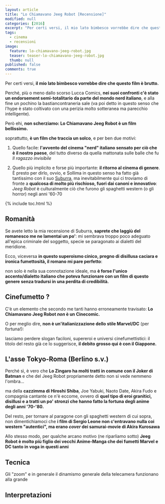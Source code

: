 ```yaml
---
layout: article
title: "Lo Chiamavano Jeeg Robot [Recensione]"
modified: null
categories: [2016]
excerpt: "Per certi versi, il mio lato bimbesco vorrebbe dire che questo film è brutto..."
tags:
  - cinema
  - recensioni
image: 
  feature: lo-chiamavano-jeeg-robot.jpg
  teaser: teaser-lo-chiamavano-jeeg-robot.jpg
  thumb: null
published: false
comments: true
---
```

Per certi versi, **il mio lato bimbesco vorrebbe dire che questo film è brutto.**

Perché, più o meno dallo scorso Lucca Comics, **nei suoi confronti c'è stato un endorsement semi-totalitario da parte del mondo nerd italiano**, e alla fine un pochino la bastiancontraneria sale (va poi detto in questo senso che l'hype è stato coltivato con una perizia molto sotteranea ma parecchio intelligente).

Però ehi, **non scherziamo: Lo Chiamavano Jeeg Robot è un film bellissimo.**

soprattutto, **è un film che traccia un solco**, e per ben due motivi:

1. Quello facile: **l'avvento del cinema "nerd" italiano sensato per ciò che è il nostro paese**, del tutto diverso da quella mattonata sulle balle che fu _Il ragazzo invisibile_

2. Quello più implicito e forse più importante: **il ritorno al cinema di genere**. È presto per dirlo, ovvio, e Sollima in questo senso ha fatto già tantissimo con il suo [Suburra](http://xabacadabra.com/2015/suburra-recensione/), ma inevitabilmente qui ci troviamo di fronte a **qualcosa di molto più rischioso, fuori dai canoni e innovativo**: _Jeeg Robot_ è culturalmente ciò che furono gli spaghetti western (o gli horror) negli anni '60-70

{% include toc.html %}

## Romanità

Se avete letto la mia recensione di Suburra, **saprete che laggiù del romanesco me ne lamentai un po'**: mi sembrava troppo poco adeguato all'epica criminale del soggetto, specie se paragonato ai dialetti del meridione.

Ecco, viceversa **in questo superoismo cinico, pregno di disillusa caciara e ironica fumettosità, il romano mi pare perfetto**: 

non solo è nella sua connotazione ideale, ma **è forse l'unico accento/dialetto italiano che poteva funzionare con un film di questo genere senza tradursi in una perdita di credibilità.**

## Cinefumetto ?

C'è un elemento che secondo me tanti hanno erroneamente travisato: **Lo Chiamavano Jeeg Robot _non_ è un Cinecomic.**

O per meglio dire, **non è un'italianizzazione dello stile Marvel/DC** (per fortuna!): 

lasciamo perdere slogan faciloni, supereroi e universi cinefumettistici: il titolo del resto già ce lo suggerisce, **il debito grosso qui è con il Giappone.**

## L'asse Tokyo-Roma (Berlino s.v.)

Perché sì, è vero che **Lo Zingaro ha molti tratti in comune con il Joker di Batman** e che del Jeeg Robot propriamente detto non si vede nemmeno l'ombra...

ma della **cazzimma di Hiroshi Shiba**, Joe Yabuki, Naoto Date, Akira Fudo e compagnia cantante ce n'è eccome, ovvero di **quel tipo di eroi granitici, disillusi e a tratti un po' stronzi che hanno fatto la fortuna degli anime degli anni '70-'80.**

Del resto, per tornare al paragone con gli spaghetti western di cui sopra, non dimentichiamoci che **i film di Sergio Leone non c'entravano nulla coi western "autentici", ma erano _cover_ dei samurai-movie di Akira Kurosawa**

Allo stesso modo, per qualche arcano motivo (ne riparliamo sotto) **Jeeg Robot è molto più figlio dei vecchi Anime-Manga che dei fumetti Marvel e DC tanto in voga in questi anni**

## Tecnica

Gli "zoom" e in generale il dinamismo generale della telecamera funzionano alla grande

## Interpretazioni

